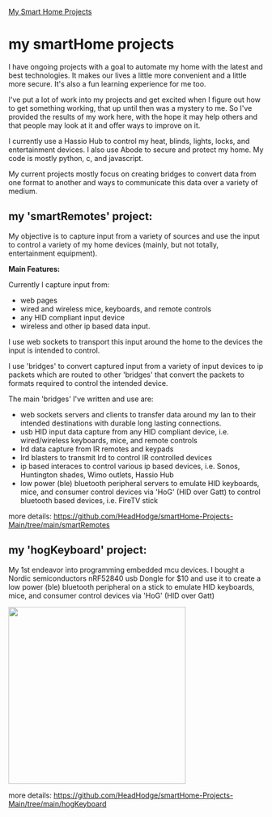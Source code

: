 [My Smart Home Projects](https://github.com/HeadHodge/smartHome-Projects-Main/blob/main/README.md)

# **my smartHome projects**

I have ongoing projects with a goal to automate my home with the latest and best technologies. It makes our lives a little more convenient and a little more secure. It's also a fun learning experience for me too.

I've put a lot of work into my projects and get excited when I figure out how to get something working, that up until then was a mystery to me. So I've provided the results of my work here, with the hope it may help others and that people may look at it and offer ways to improve on it.

I currently use a Hassio Hub to control my heat, blinds, lights, locks, and entertainment devices. I also use Abode to secure and protect my home. My code is mostly python, c, and javascript.

My current projects mostly focus on creating bridges to convert data from one format to another and ways to communicate this data over a variety of medium.

## **my 'smartRemotes' project:**

My objective is to capture input from a variety of sources and use the input to control a variety of my home devices (mainly, but not totally, entertainment equipment).

**Main Features:**

Currently I capture input from:
  - web pages
  - wired and wireless mice, keyboards, and remote controls
  - any HID compliant input device
  - wireless and other ip based data input.

I use web sockets to transport this input around the home to the devices the input is intended to control.

I use 'bridges' to convert captured input from a variety of input devices to ip packets which are routed to other 'bridges' that convert the packets to formats required to control the intended device. 

The main 'bridges' I've written and use are:

  - web sockets servers and clients to transfer data around my lan to their intended destinations with durable long lasting connections.
  - usb HID input data capture from any HID compliant device, i.e. wired/wireless keyboards, mice, and remote controls
  - Ird data capture from IR remotes and keypads
  - Ird blasters to transmit Ird to control IR controlled devices
  - ip based interaces to control various ip based devices, i.e. Sonos, Huntington shades, Wimo outlets, Hassio Hub
  - low power (ble) bluetooth peripheral servers to emulate HID keyboards, mice, and consumer control devices via 'HoG' (HID over Gatt) to control bluetooth based devices, i.e. FireTV stick

more details: https://github.com/HeadHodge/smartHome-Projects-Main/tree/main/smartRemotes

## **my 'hogKeyboard' project:**

My 1st endeavor into programming embedded mcu devices. I bought a Nordic semiconductors nRF52840 usb Dongle for $10 and use it to create a low power (ble) bluetooth peripheral on a stick to emulate HID keyboards, mice, and consumer control devices via 'HoG' (HID over Gatt)

<img src="https://www.rutronik.com/fileadmin//Rutronik/News/Knowledge/Produktmeldungen/09_SEP18-Nordic_Dongle_SOURCE_NORDIC.jpg" width="350">

more details: https://github.com/HeadHodge/smartHome-Projects-Main/tree/main/hogKeyboard


